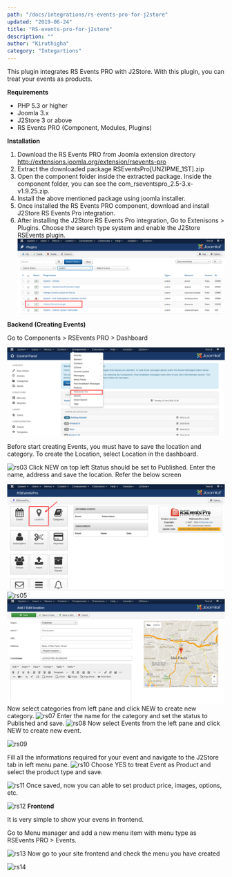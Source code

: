 ```yaml
---
path: "/docs/integrations/rs-events-pro-for-j2store"
updated: "2019-06-24"
title: "RS-events-pro-for-j2store"
description: ""
author: "Kiruthigha"
category: "Integartions"
---
```


This plugin integrates RS Events PRO with J2Store. With this plugin, you can treat your events as products.

**Requirements**

* PHP 5.3 or higher
* Joomla 3.x
* J2Store 3 or above
* RS Events PRO (Component, Modules, Plugins)

**Installation**

1. Download the RS Events PRO from Joomla extension directory http://extensions.joomla.org/extension/rsevents-pro
2. Extract the downloaded package RSEventsPro[UNZIPME_1ST].zip
3. Open the component folder inside the extracted package. Inside the component folder, you can see the com_rseventspro_2.5-3.x-v1.9.25.zip.
4. Install the above mentioned package using joomla installer.
5. Once installed the RS Events PRO component, download and install J2Store RS Events Pro integration.
6. After installing the J2Store RS Events Pro integration, Go to Extenisons > Plugins. Choose the search type system and enable the J2Store RSEvents plugin.
![rs1](../../images/integrations/RSevents/rs_01.png)

**Backend (Creating Events)**

Go to Components > RSEvents PRO > Dashboard

![RS02](../../images/integrations/RSevents/rs_02.png)

Before start creating Events, you must have to save the location and category.
To create the Location, select Location in the dashboard.


![rs03](/home/flycart/Desktop/j2dc/content/images/integrations/RSevents/rs_03.png)
Click NEW on top left
Status should be set to Published. Enter the name, address and save the location. Refer the below screen


![rs04](../../images/integrations/RSevents/rs_04.png)
![rs05](/home/flycart/Desktop/j2dc/content/images/integrations/RSevents/rs_05.png)
![rs06](../../images/integrations/RSevents/rs_06.png)
Now select categories from left pane and click NEW to create new category.
![rs07](/home/flycart/Desktop/j2dc/content/images/integrations/RSevents/rs_07.png)
Enter the name for the category and set the status to Published and save.
![rs08](/home/flycart/Desktop/j2dc/content/images/integrations/RSevents/rs_08.png)
Now select Events from the left pane and click NEW to create new event.

![rs09](/home/flycart/Desktop/j2dc/content/images/integrations/RSevents/rs_09.png)

Fill all the informations required for your event and navigate to the J2Store tab in left menu pane.
![rs10](/home/flycart/Desktop/j2dc/content/images/integrations/RSevents/rs_10.png)
Choose YES to treat Event as Product and select the product type and save.


![rs11](/home/flycart/Desktop/j2dc/content/images/integrations/RSevents/rs_11.png)
Once saved, now you can able to set product price, images, options, etc.

![rs12](/home/flycart/Desktop/j2dc/content/images/integrations/RSevents/rs_12.png)
**Frontend**

It is very simple to show your evens in frontend.

Go to Menu manager and add a new menu item with menu type as RSEvents PRO > Events.

![rs13](/home/flycart/Desktop/j2dc/content/images/integrations/RSevents/rs_13.png)
Now go to your site frontend and check the menu you have created

![rs14](/home/flycart/Desktop/j2dc/content/images/integrations/RSevents/rs_14.png)
